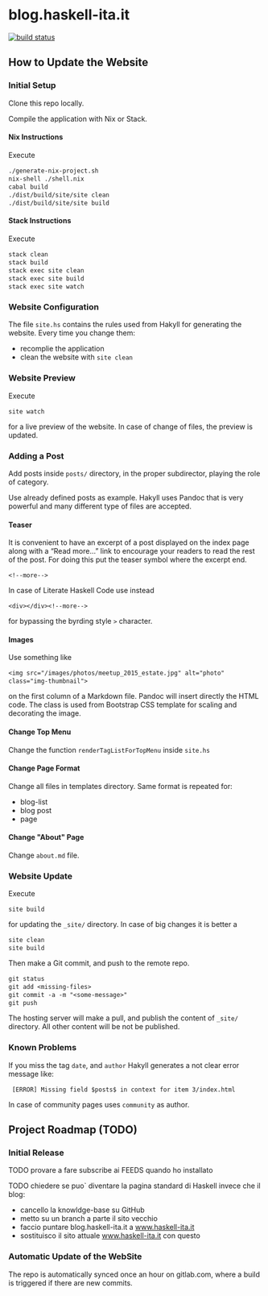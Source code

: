 # blog.haskell-ita.it

[![build status](https://gitlab.com/haskell-ita/www_haskell-ita_it_website/badges/master/build.svg)](https://gitlab.com/haskell-ita/www_haskell-ita_it_website/commits/master)

## How to Update the Website

### Initial Setup

Clone this repo locally.

Compile the application with Nix or Stack.

#### Nix Instructions

Execute

    ./generate-nix-project.sh
    nix-shell ./shell.nix
    cabal build
    ./dist/build/site/site clean
    ./dist/build/site/site build

#### Stack Instructions

Execute

    stack clean
    stack build
    stack exec site clean
    stack exec site build
    stack exec site watch

### Website Configuration

The file `site.hs` contains the rules used from Hakyll for generating the website. Every time you change them:

* recomplie the application
* clean the website with `site clean`

### Website Preview

Execute

    site watch

for a live preview of the website. In case of change of files, the preview is updated.

### Adding a Post

Add posts inside `posts/` directory, in the proper subdirector, playing the role of category.

Use already defined posts as example. Hakyll uses Pandoc that is very powerful and many different type of files are accepted.

#### Teaser

It is convenient to have an excerpt of a post displayed on the index page along with a “Read more…” link to encourage your readers to read the rest of the post. For doing this put the teaser symbol where the excerpt end.

    <!--more-->

In case of Literate Haskell Code use instead

    <div></div><!--more-->

for bypassing the byrding style `>` character.

#### Images

Use something like

    <img src="/images/photos/meetup_2015_estate.jpg" alt="photo" class="img-thumbnail">

on the first column of a Markdown file. Pandoc will insert directly the HTML code. The class is used from Bootstrap CSS template for scaling and decorating the image.

#### Change Top Menu

Change the function `renderTagListForTopMenu` inside `site.hs`

#### Change Page Format

Change all files in templates directory. Same format is repeated for:

* blog-list
* blog post
* page

#### Change "About" Page

Change `about.md` file.

### Website Update

Execute

    site build

for updating the `_site/` directory. In case of big changes it is better a

    site clean
    site build

Then make a Git commit, and push to the remote repo.

    git status
    git add <missing-files>
    git commit -a -m "<some-message>"
    git push

The hosting server will make a pull, and publish the content of `_site/` directory. All other content will be not be published.

### Known Problems

If you miss the tag `date`, and `author` Hakyll generates a not clear error message like:

     [ERROR] Missing field $posts$ in context for item 3/index.html

In case of community pages uses `community` as author.

## Project Roadmap (TODO)

### Initial Release

TODO provare a fare subscribe ai FEEDS quando ho installato

TODO chiedere se puo` diventare la pagina standard di Haskell invece che il blog:
* cancello la knowldge-base su GitHub
* metto su un branch a parte il sito vecchio
* faccio puntare blog.haskell-ita.it a www.haskell-ita.it
* sostituisco il sito attuale www.haskell-ita.it con questo

### Automatic Update of the WebSite

The repo is automatically synced once an hour on gitlab.com, where a build is triggered if there are new commits.
